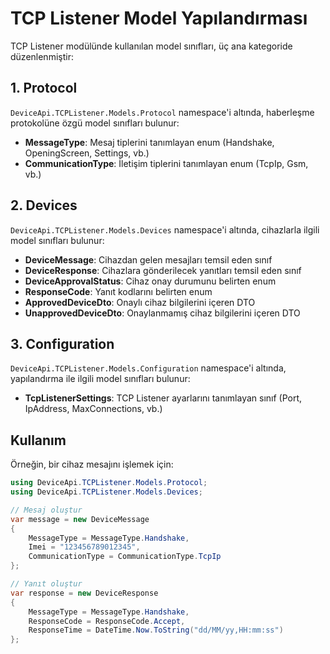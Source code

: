 # TCP Listener Model Yapılandırması

TCP Listener modülünde kullanılan model sınıfları, üç ana kategoride düzenlenmiştir:

## 1. Protocol

`DeviceApi.TCPListener.Models.Protocol` namespace'i altında, haberleşme protokolüne özgü model sınıfları bulunur:

- **MessageType**: Mesaj tiplerini tanımlayan enum (Handshake, OpeningScreen, Settings, vb.)
- **CommunicationType**: İletişim tiplerini tanımlayan enum (TcpIp, Gsm, vb.)

## 2. Devices

`DeviceApi.TCPListener.Models.Devices` namespace'i altında, cihazlarla ilgili model sınıfları bulunur:

- **DeviceMessage**: Cihazdan gelen mesajları temsil eden sınıf
- **DeviceResponse**: Cihazlara gönderilecek yanıtları temsil eden sınıf
- **DeviceApprovalStatus**: Cihaz onay durumunu belirten enum
- **ResponseCode**: Yanıt kodlarını belirten enum
- **ApprovedDeviceDto**: Onaylı cihaz bilgilerini içeren DTO
- **UnapprovedDeviceDto**: Onaylanmamış cihaz bilgilerini içeren DTO

## 3. Configuration

`DeviceApi.TCPListener.Models.Configuration` namespace'i altında, yapılandırma ile ilgili model sınıfları bulunur:

- **TcpListenerSettings**: TCP Listener ayarlarını tanımlayan sınıf (Port, IpAddress, MaxConnections, vb.)

## Kullanım

Örneğin, bir cihaz mesajını işlemek için:

```csharp
using DeviceApi.TCPListener.Models.Protocol;
using DeviceApi.TCPListener.Models.Devices;

// Mesaj oluştur
var message = new DeviceMessage
{
    MessageType = MessageType.Handshake,
    Imei = "123456789012345",
    CommunicationType = CommunicationType.TcpIp
};

// Yanıt oluştur
var response = new DeviceResponse
{
    MessageType = MessageType.Handshake,
    ResponseCode = ResponseCode.Accept,
    ResponseTime = DateTime.Now.ToString("dd/MM/yy,HH:mm:ss")
};
``` 